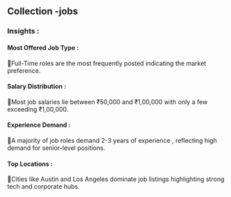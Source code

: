 ## Collection -jobs

### Insights :

#### Most Offered Job Type : 
📌Full-Time roles are the most frequently posted indicating the market preference.

#### Salary Distribution :
📌Most job salaries lie between ₹50,000 and ₹1,00,000 with only a few exceeding ₹1,00,000.

#### Experience Demand : 
📌A majority of job roles demand 2-3 years of experience , reflecting high demand for senior-level positions.

#### Top Locations :
📌Cities like Austin and Los Angeles dominate job listings highlighting strong tech and corporate hubs.
